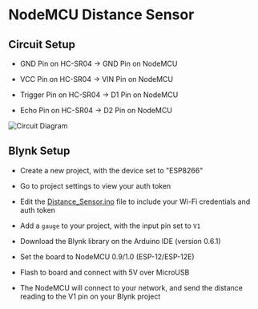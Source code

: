 # NodeMCU Distance Sensor

## Circuit Setup

- GND Pin on HC-SR04 -> GND Pin on NodeMCU

- VCC Pin on HC-SR04 -> VIN Pin on NodeMCU

- Trigger Pin on HC-SR04 -> D1 Pin on NodeMCU

- Echo Pin on HC-SR04 -> D2 Pin on NodeMCU

![Circuit Diagram](https://i.imgur.com/7GxOuFI.png)

## Blynk Setup

- Create a new project, with the device set to "ESP8266"

- Go to project settings to view your auth token

- Edit the [Distance_Sensor.ino](Distance_Sensor.ino) file to include your Wi-Fi credentials and auth token

- Add a `gauge` to your project, with the input pin set to `V1`

- Download the Blynk library on the Arduino IDE (version 0.6.1) 

- Set the board to NodeMCU 0.9/1.0 (ESP-12/ESP-12E)

- Flash to board and connect with 5V over MicroUSB

- The NodeMCU will connect to your network, and send the distance reading to the V1 pin on your Blynk project
